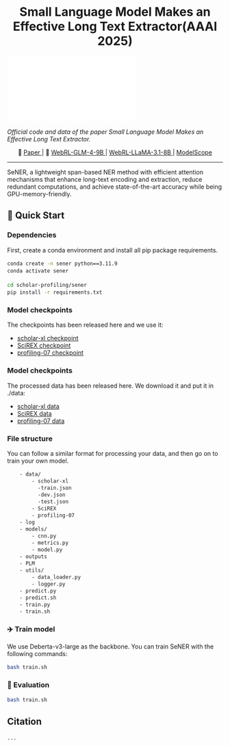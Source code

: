 <div align="center">

# Small Language Model Makes an Effective Long Text Extractor(AAAI 2025)

</div>

![image](./assets/sener.pdf)

*Official code and data of the paper Small Language Model Makes an Effective Long Text Extractor.*

<p align="center">
   📃 <a href="https://arxiv.org/abs/2411.02337" target="_blank"> Paper </a> | 🤗 <a href="https://huggingface.co/THUDM/webrl-glm-4-9b" target="_blank"> WebRL-GLM-4-9B </a> | <a href="https://huggingface.co/THUDM/webrl-llama-3.1-8b" target="_blank"> WebRL-LLaMA-3.1-8B </a> | <a href="https://www.modelscope.cn/collections/WebRL-77a3e54a2dde4b" target="_blank"> ModelScope </a>
</p>

***

SeNER, a lightweight span-based NER method with efficient attention mechanisms that enhance long-text encoding and extraction, reduce redundant computations, and achieve state-of-the-art accuracy while being GPU-memory-friendly. 

## 🚀 Quick Start

### Dependencies

First, create a conda environment and install all pip package requirements.

```bash
conda create -n sener python==3.11.9
conda activate sener

cd scholar-profiling/sener
pip install -r requirements.txt
```

### Model checkpoints

The checkpoints has been released here and we use it:

- [scholar-xl checkpoint](https://huggingface.co/THUDM/webrl-glm-4-9b)
- [SciREX checkpoint](https://huggingface.co/THUDM/webrl-llama-3.1-8b)
- [profiling-07 checkpoint](https://huggingface.co/THUDM/webrl-llama-3.1-70b)

### Model checkpoints

The processed data has been released here. We download it and put it in ./data:

- [scholar-xl data](https://huggingface.co/THUDM/webrl-glm-4-9b)
- [SciREX data](https://huggingface.co/THUDM/webrl-llama-3.1-8b)
- [profiling-07 data](https://huggingface.co/THUDM/webrl-llama-3.1-70b)

### File structure

You can follow a similar format for processing your data, and then go on to train your own model.

```tree
    - data/
        - scholar-xl
          -train.json
          -dev.json
          -test.json
        - SciREX
        - profiling-07
    - log
    - models/
        - cnn.py
        - metrics.py
        - model.py
    - outputs
    - PLM
    - utils/
        - data_loader.py
        - logger.py
    - predict.py
    - predict.sh
    - train.py
    - train.sh  

```

### ✈️ Train model

We use Deberta-v3-large as the backbone. You can train SeNER with the following commands:

```bash
bash train.sh
```

### 🛜 Evaluation

```bash
bash train.sh
```

## Citation
```
...
```
